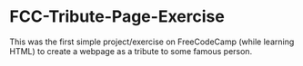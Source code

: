 # FCC-Tribute-Page-Exercise
This was the first simple project/exercise on FreeCodeCamp (while learning HTML) to create a webpage as a tribute to some famous person. 
